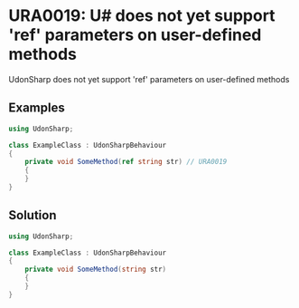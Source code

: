 # URA0019: U# does not yet support 'ref' parameters on user-defined methods

UdonSharp does not yet support 'ref' parameters on user-defined methods

## Examples

```csharp
using UdonSharp;

class ExampleClass : UdonSharpBehaviour
{
    private void SomeMethod(ref string str) // URA0019
    {
    }
}
```

## Solution

```csharp
using UdonSharp;

class ExampleClass : UdonSharpBehaviour
{
    private void SomeMethod(string str)
    {
    }
}
```
